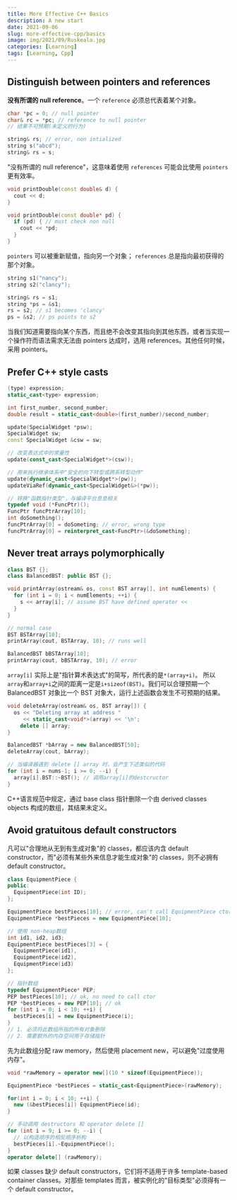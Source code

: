```yaml
---
title: More Effective C++ Basics
description: A new start
date: 2021-09-06
slug: more-effective-cpp/basics
image: img/2021/09/Ruskeala.jpg
categories: [Learning]
tags: [Learning, Cpp]
---
```


## Distinguish between pointers and references

**没有所谓的 null reference**。一个 `reference` 必须总代表着某个对象。

```c++
char *pc = 0; // null pointer
char& rc = *pc; // reference to null pointer
// 结果不可预期(未定义的行为)

string& rs; // error, non intialized
string s("abcd");
string& rs = s;
```

"没有所谓的 null reference"，这意味着使用 `references` 可能会比使用 `pointers`更有效率。

```c++
void printDouble(const double& d) {
  cout << d;
}

void printDouble(const double* pd) {
  if (pd) { // must check non null
    cout << *pd;
  }
}
```

`pointers` 可以被重新赋值，指向另一个对象； `references` 总是指向最初获得的那个对象。

```c++
string s1("nancy");
string s2("clancy");

string& rs = s1;
string *ps = &s1;
rs = s2; // s1 becomes 'clancy'
ps = &s2; // ps points to s2
```

当我们知道需要指向某个东西，而且绝不会改变其指向到其他东西，或者当实现一个操作符而语法需求无法由 pointers 达成时，选用 references。其他任何时候，采用 pointers。

## Prefer C++ style casts

```c++
(type) expression;
static_cast<type> expression;

int first_number, second_number;
double result = static_cast<double>(first_number)/second_number;

update(SpecialWidget *psw);
SpecialWidget sw;
const SpecialWidget &csw = sw;

// 改变表达式中的常量性
update(const_cast<SpecialWidget*>(csw));

// 用来执行继承体系中"安全的向下转型或跨系转型动作"
update(dynamic_cast<SpecialWidget*>(pw));
updateViaRef(dynamic_cast<SpecialWidget&>(*pw));

// 转换"函数指针类型"，与编译平台息息相关
typedef void (*FuncPtr)();
FuncPtr funcPtrArray[10];
int doSomething();
funcPtrArray[0] = doSometing; // error, wrong type
funcPtrArray[0] = reinterpret_cast<FuncPtr>(&doSomething);
```

## Never treat arrays polymorphically

```c++
class BST {};
class BalancedBST: public BST {};

void printArray(ostream& os, const BST array[], int numElements) {
  for (int i = 0; i < numElements; ++i) {
    s << array[i]; // assume BST have defined operator <<
  }
}

// normal case
BST BSTArray[10];
printArray(cout, BSTArray, 10); // runs well

BalancedBST bBSTArray[10];
printArray(cout, bBSTArray, 10); // error
```

`array[i]` 实际上是"指针算术表达式"的简写，所代表的是`*(array+i)`。 所以`array`和`array+i`之间的距离一定是`i+sizeof(BST)`。我们可以合理预期一个 BalancedBST 对象比一个 BST 对象大，运行上述函数会发生不可预期的结果。

```c++
void deleteArray(ostream& os, BST array[]) {
  os << "Deleting array at address "
     << static_cast<void*>(array) << '\n';
    delete [] array;
}

BalancedBST *bArray = new BalancedBST[50];
deleteArray(cout, bArray);

// 当编译器遇到 delete [] array 时，会产生下述类似的代码
for (int i = nums-1; i >= 0; --i) {
  array[i].BST::~BST(); // 调用array[i]的destcructor
}
```

C++语言规范中规定，通过 base class 指针删除一个由 derived classes objects 构成的数组，其结果未定义。

## Avoid gratuitous default constructors

凡可以"合理地从无到有生成对象"的 classes，都应该内含 default constructor，而"必须有某些外来信息才能生成对象"的 classes，则不必拥有 default constructor。

```c++
class EquipmentPiece {
public:
  EquipmentPiece(int ID);
};

EquipmentPiece bestPieces[10]; // error, can't call EquipmentPiece ctors
EquipmentPiece *bestPieces = new EquipmentPiece[10];

// 使用 non-heap数组
int id1, id2, id3;
EquipmentPiece bestPieces[3] = {
  EquipmentPiece(id1),
  EquipmentPiece(id2),
  EquipmentPiece(id3)
};

// 指针数组
typedef EquipmentPiece* PEP;
PEP bestPieces[10]; // ok, no need to call ctor
PEP *bestPieces = new PEP[10]; // ok
for (int i = 0; i < 10; ++i) {
  bestPieces[i] = new EquipmentPiece(i);
}
// 1. 必须将此数组所指的所有对象删除
// 2. 需要额外的内存空间用于存储指针
```

先为此数组分配 raw memory，然后使用 placement new，可以避免"过度使用内存"。

```c++
void *rawMemory = operator new[](10 * sizeof(EquipmentPiece));

EquipmentPiece *bestPieces = static_cast<EquipmentPiece>(rawMemory);

for(int i = 0; i < 10; ++i) {
  new (&bestPieces[i]) EquipmentPiece(id);
}

// 手动调用 destructors 和 operator delete []
for (int i = 9; i >= 0; --i) {
  // 以构造顺序的相反顺序析构
  bestPieces[i].~EquipmentPiece();
}
operator delete[] (rawMemory);
```

如果 classes 缺少 default constructors，它们将不适用于许多 template-based container classes。对那些 templates 而言，被实例化的"目标类型"必须得有一个 default constructor。
